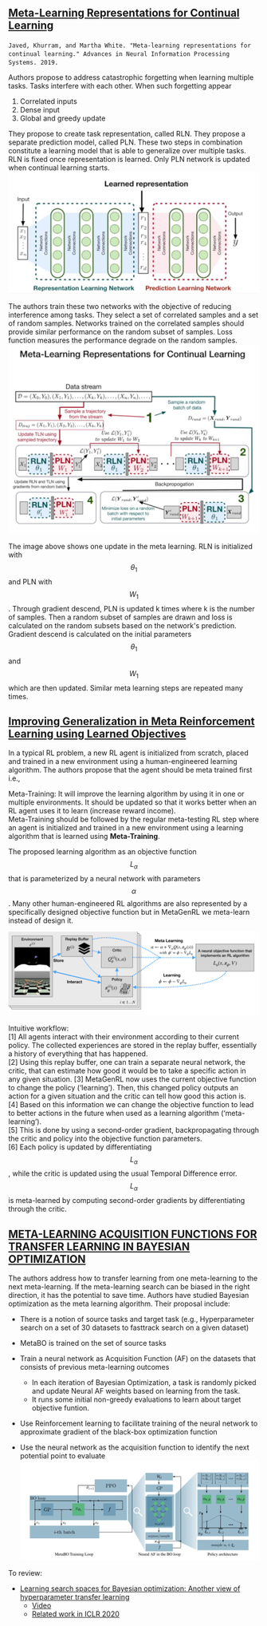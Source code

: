 <script type="text/javascript" async
  src="https://cdnjs.cloudflare.com/ajax/libs/mathjax/2.7.5/MathJax.js?config=TeX-MML-AM_CHTML">
</script>

## [Meta-Learning Representations for Continual Learning](https://arxiv.org/pdf/1905.12588.pdf)

``
Javed, Khurram, and Martha White. "Meta-learning representations for continual learning." Advances in Neural Information Processing Systems. 2019.
``

Authors propose to address catastrophic forgetting when learning multiple tasks. Tasks interfere with each other.
When such forgetting appear
1. Correlated inputs  
2. Dense input  
3. Global and greedy update

They propose to create task representation, called RLN. They propose a 
separate prediction model, called PLN. These two steps in combination constitute a learning model that is able to generalize over multiple tasks. RLN is fixed once representation is learned. Only PLN network is updated when continual learning starts.
![network](/images/rln-pln.png)

The authors train these two networks with the objective of reducing interference among tasks. They select a set of correlated samples and a set of random samples. Networks trained on the correlated samples should provide similar performance on the random subset of samples. Loss function measures the performance degrade on the random samples. 
![meta-learning-update](/images/meta-learning-update.png)

The image above shows one update in the meta learning. RLN is initialized with $$\theta_{1}$$ and PLN with $$W_{1}$$. Through gradient descend, PLN is updated k times where k is the number of samples. Then a random subset of samples are drawn and loss is calculated on the random subsets based on the network's prediction. Gradient descend is calculated on the initial parameters $$\theta_{1}$$ and $$W_{1}$$ which are then updated. Similar meta learning steps are repeated many times.

## [Improving Generalization in Meta Reinforcement Learning using Learned Objectives](https://arxiv.org/abs/1910.04098)
In a typical RL problem, a new RL agent is initialized from scratch, placed and trained in a new environment using a human-engineered learning algorithm. The authors propose that the agent should be meta trained first i.e.,  

Meta-Training: It will improve the learning algorithm by using it in one or multiple environments. It should be updated so that it works better when an RL agent uses it to learn (increase reward income).  
Meta-Training should be followed by the regular meta-testing RL step where an agent is initialized and trained in a new environment using a learning algorithm that is learned using **Meta-Training**.

The proposed learning algorithm as an objective function $$L_{\alpha}$$ that is parameterized by a neural network with parameters 
$$\alpha$$. Many other human-engineered RL algorithms are also represented by a specifically designed objective function but in MetaGenRL we meta-learn instead of design it.

![meta-general-learning-scheme](/images/meta-general-learning-scheme.png)

Intuitive workflow:  
[1] All agents interact with their environment according to their current policy. The collected experiences are stored in the replay buffer, essentially a history of everything that has happened.  
[2] Using this replay buffer, one can train a separate neural network, the critic, that can estimate how good it would be to take a specific action in any given situation. 
[3] MetaGenRL now uses the current objective function to change the policy (‘learning’). Then, this changed policy outputs an action for a given situation and the critic can tell how good this action is.  
[4] Based on this information we can change the objective function to lead to better actions in the future when used as a learning algorithm (‘meta-learning’).  
[5] This is done by using a second-order gradient, backpropagating through the critic and policy into the objective function parameters.  
[6] Each policy is updated by differentiating $$L_{\alpha}$$, while the critic is updated using the usual Temporal Difference error. $$L_{\alpha}$$ is meta-learned by computing second-order gradients by differentiating through the critic.  
 
## [META-LEARNING ACQUISITION FUNCTIONS FOR TRANSFER LEARNING IN BAYESIAN OPTIMIZATION](https://arxiv.org/pdf/1904.02642.pdf)  
The authors address how to transfer learning from one meta-learning to the next meta-learning. If the meta-learning search can be biased in the right direction, it has the potential to save time. Authors have studied Bayesian optimization as the meta learning algorithm. Their proposal include:
* There is a notion of source tasks and target task (e.g., Hyperparameter search on a set of 30 datasets to fasttrack search on a given dataset)
* MetaBO is trained on the set of source tasks  

* Train a neural network as Acquisition Function (AF) on the datasets that consists of previous meta-learning outcomes
  * In each iteration of Bayesian Optimization, a task is randomly picked and update Neural AF weights based on learning from the task.
  * It runs some initial non-greedy evaluations to learn about target objective funtion.
* Use Reinforcement learning to facilitate training of the neural network to approximate gradient of the black-box optimization function
* Use the neural network as the acquisition function to identify the next potential point to evaluate
![Meta-BO](/images/metaBO.png)

To review:  
* [Learning search spaces for Bayesian optimization:
Another view of hyperparameter transfer learning](https://papers.nips.cc/paper/9438-learning-search-spaces-for-bayesian-optimization-another-view-of-hyperparameter-transfer-learning.pdf)
  * [Video](https://www.youtube.com/watch?v=4G1dLuW8-kM)
  * [Related work in ICLR 2020](https://arxiv.org/pdf/1904.02642.pdf)

